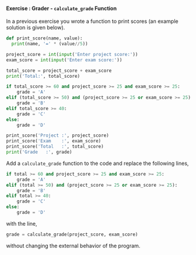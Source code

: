 #### Exercise : Grader - `calculate_grade` Function

In a previous exercise you wrote a function to print scores (an example solution is given below).
```python
def print_score(name, value):
  print(name, '=' * (value//5))

project_score = int(input('Enter project score:'))
exam_score = int(input('Enter exam score:'))

total_score = project_score + exam_score
print('Total:', total_score)

if total_score >= 60 and project_score >= 25 and exam_score >= 25:
    grade = 'A'
elif (total_score >= 50) and (project_score >= 25 or exam_score >= 25):
    grade = 'B'
elif total_score >= 40:
    grade = 'C'
else:
    grade = 'D'

print_score('Project :', project_score)
print_score('Exam    :', exam_score)
print_score('Total   :', total_score)
print('Grade   :', grade)
```
Add a `calculate_grade` function to the code and replace the following lines,
  
```python
if total >= 60 and project_score >= 25 and exam_score >= 25:
    grade = 'A'
elif (total >= 50) and (project_score >= 25 or exam_score >= 25):
    grade = 'B'
elif total >= 40:
    grade = 'C'
else:
    grade = 'D'
```

with the line,
  
```python
grade = calculate_grade(project_score, exam_score)
```
without changing the external behavior of the program.